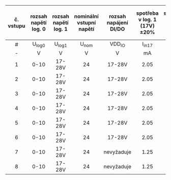|  č. vstupu  |  rozsah napětí log. 0  |  rozsah napětí log. 1  |  nominální vstupní napětí  |  rozsah napájení DI/DO  |  spotřeba v log. 1 (17V) ±20%  |  spotřeba v log. 1 (24V) ±20%  |  vlastní spotřeba v log.1 (28V) ±20%  |  Nominální vstupní odpor ±20% |  Přiřazeno k ose  |  Max. vstupní frekvence - obdélník  |
| :---: | :---: | :---: | :---: | :---: | :---: | :---: | :---: | :---: | :---: | :---: |
|  #  |  U<sub>log0</sub>  |  U<sub>log1</sub>  |  U<sub>nom</sub> |  VDD<sub>IO</sub> |  I<sub>in17</sub> |  I<sub>in24</sub> |  I<sub>in28</sub> |  RI<sub>inNom</sub>  |  Osa č.  |  f<sub>maxSq</sub> |
| - |  V |  V |  V |  V  |  mA |  mA |  mA |  kΩ  | -					  | kHz					  |
| 1 |  0-10  |  17-28V  | 24 |  17-28V | 2.05 | 2.92 | 4.15 | 8.2 | 1 | 50 |
| 2 |  0-10  |  17-28V  | 24 |  17-28V | 2.05 | 2.92 | 4.15 | 8.2 | 2 | 50 |
| 3 |  0-10  |  17-28V  | 24 |  17-28V | 2.05 | 2.92 | 4.15 | 8.2 | 1 | 50 |
| 4 |  0-10  |  17-28V  | 24 |  17-28V | 2.05 | 2.92 | 4.15 | 8.2 | 2 | 50 |
| 5 |  0-10  |  17-28V  | 24 |  17-28V | 2.05 | 2.92 | 4.15 | 8.2 | 1 | 50 |
| 6 |  0-10  |  17-28V  | 24 |  17-28V | 2.05 | 2.92 | 4.15 | 8.2 | 2 | 50 |
| 7 |  0-10  |  17-28V  | 24 |  nevyžaduje | 1.25 | 3.32 | 4.5 | 7.2 | 1 | 50 |
| 8 |  0-10  |  17-28V  | 24 |  nevyžaduje | 1.25 | 3.32 | 4.5 | 7.2 | 2 | 50 |
